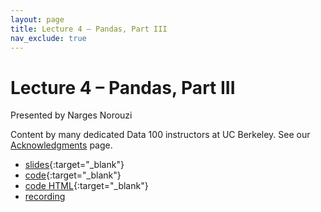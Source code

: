 ```yaml
---
layout: page
title: Lecture 4 – Pandas, Part III
nav_exclude: true
---
```


# Lecture 4 – Pandas, Part III

Presented by Narges Norouzi

Content by many dedicated Data 100 instructors at UC Berkeley. See our [Acknowledgments](../../acks) page.

- [slides](https://docs.google.com/presentation/d/1N_yRYvYeerJjVjMXez7Vc0qO7B2xRbY-_k2zZnzWD30/edit?usp=sharing){:target="_blank"}
- [code](https://data100.datahub.berkeley.edu/hub/user-redirect/git-pull?repo=https%3A%2F%2Fgithub.com%2FDS-100%2Fsp24-student&urlpath=lab%2Ftree%2Fsp24-student%2Flecture%2Flec04%2Flec04.ipynb&branch=main){:target="_blank"} 
- [code HTML](../../resources/assets/lectures/lec04/lec04.html){:target="_blank"}
- [recording](https://youtu.be/RnboCxjMNvQ)
